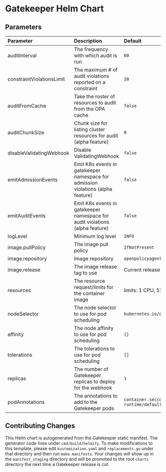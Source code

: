 # Gatekeeper Helm Chart

## Parameters

| Parameter                 | Description                                                                      | Default                                                                   |
|:--------------------------|:---------------------------------------------------------------------------------|:--------------------------------------------------------------------------|
| auditInterval             | The frequency with which audit is run                                            | `60`                                                                      |
| constraintViolationsLimit | The maximum # of audit violations reported on a constraint                       | `20`                                                                      |
| auditFromCache            | Take the roster of resources to audit from the OPA cache                         | `false`                                                                   |
| auditChunkSize            | Chunk size for listing cluster resources for audit (alpha feature)               | `0`                                                                       |
| disableValidatingWebhook  | Disable ValidatingWebhook                                                        | `false`                                                                   |
| emitAdmissionEvents       | Emit K8s events in gatekeeper namespace for admission violations (alpha feature) | `false`                                                                   |
| emitAuditEvents           | Emit K8s events in gatekeeper namespace for audit violations (alpha feature)     | `false`                                                                   |
| logLevel                  | Minimum log level                                                                | `INFO`                                                                    |
| image.pullPolicy          | The image pull policy                                                            | `IfNotPresent`                                                            |
| image.repository          | Image repository                                                                 | `openpolicyagent/gatekeeper`                                              |
| image.release             | The image release tag to use                                                     | Current release version: `v3.1.0-beta.11`                                 |
| resources                 | The resource request/limits for the container image                              | limits: 1 CPU, 512Mi, requests: 100mCPU, 256Mi                            |
| nodeSelector              | The node selector to use for pod scheduling                                      | `kubernetes.io/os: linux`                                                 |
| affinity                  | The node affinity to use for pod scheduling                                      | `{}`                                                                      |
| tolerations               | The tolerations to use for pod scheduling                                        | `[]`                                                                      |
| replicas                  | The number of Gatekeeper replicas to deploy for the webhook                      | `1`                                                                       |
| podAnnotations            | The annotations to add to the Gatekeeper pods                                    | `container.seccomp.security.alpha.kubernetes.io/manager: runtime/default` |

## Contributing Changes

This Helm chart is autogenerated from the Gatekeeper static manifest. The
generator code lives under `cmd/build/helmify`. To make modifications to this
template, please edit `kustomization.yaml` and `replacements.go` under that
directory and then run `make manifests`. Your changes will show up in the
`manifest_staging` directory and will be promoted to the root `charts` directory
the next time a Gatekeeper release is cut.
